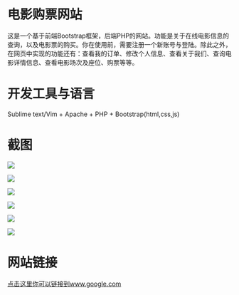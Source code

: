 电影购票网站
==============
这是一个基于前端Bootstrap框架，后端PHP的网站。功能是关于在线电影信息的查询，以及电影票的购买。你在使用前，需要注册一个新账号与登陆。除此之外，在网页中实现的功能还有：查看我的订单、修改个人信息、查看关于我们、查询电影详情信息、查看电影场次及座位、购票等等。


开发工具与语言
==============
Sublime text/Vim + Apache + PHP + Bootstrap(html,css,js)   


截图
==============
![](https://raw.githubusercontent.com/luhantao/movieDemo/master/WebRoot/screenshots/screenshot1.jpg)

![](https://raw.githubusercontent.com/luhantao/movieDemo/master/WebRoot/screenshots/screenshot2.jpg)

![](https://raw.githubusercontent.com/luhantao/movieDemo/master/WebRoot/screenshots/screenshot3.jpg)

![](https://raw.githubusercontent.com/luhantao/movieDemo/master/WebRoot/screenshots/screenshot4.jpg)

![](https://raw.githubusercontent.com/luhantao/movieDemo/master/WebRoot/screenshots/screenshot5.jpg)

![](https://raw.githubusercontent.com/luhantao/movieDemo/master/WebRoot/screenshots/screenshot6.jpg)

网站链接
==============
[点击这里你可以链接到www.google.com](http://www.google.com)<br />
